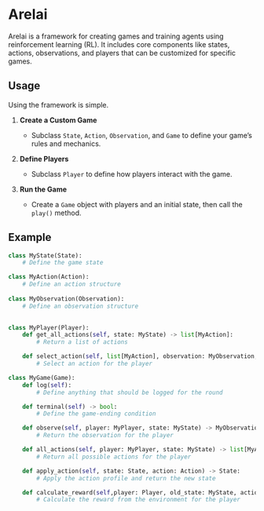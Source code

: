 # Arelai

Arelai is a framework for creating games and training agents using reinforcement learning (RL). It includes core components like states, actions, observations, and players that can be customized for specific games.

## Usage

Using the framework is simple.

1. **Create a Custom Game**
   - Subclass `State`, `Action`, `Observation`, and `Game` to define your game’s rules and mechanics.

2. **Define Players**
   - Subclass `Player` to define how players interact with the game.

3. **Run the Game**
   - Create a `Game` object with players and an initial state, then call the `play()` method.

## Example

```python
class MyState(State):
    # Define the game state

class MyAction(Action):
    # Define an action structure
    
class MyObservation(Observation):
    # Define an observation structure
    

class MyPlayer(Player):
    def get_all_actions(self, state: MyState) -> list[MyAction]:
        # Return a list of actions

    def select_action(self, list[MyAction], observation: MyObservation, simulate_action_fnc: Callable[[Action], Observation]) -> MyAction:
        # Select an action for the player

class MyGame(Game):
    def log(self):
        # Define anything that should be logged for the round

    def terminal(self) -> bool:
        # Define the game-ending condition

    def observe(self, player: MyPlayer, state: MyState) -> MyObservation:
        # Return the observation for the player

    def all_actions(self, player: MyPlayer, state: MyState) -> list[MyAction]:
        # Return all possible actions for the player

    def apply_action(self, state: State, action: Action) -> State:
        # Apply the action profile and return the new state

    def calculate_reward(self,player: Player, old_state: MyState, action: MyAction, new_state: MyState) -> float:
        # Calculate the reward from the environment for the player
```
